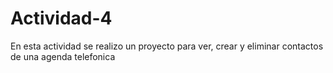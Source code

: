 # Actividad-4

En esta actividad se realizo un proyecto para ver, crear y eliminar contactos de una agenda telefonica
